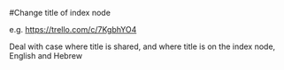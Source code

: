 #Change title of index node

e.g. https://trello.com/c/7KgbhYO4

Deal with case where title is shared, and where title is on the index node,
English and Hebrew
